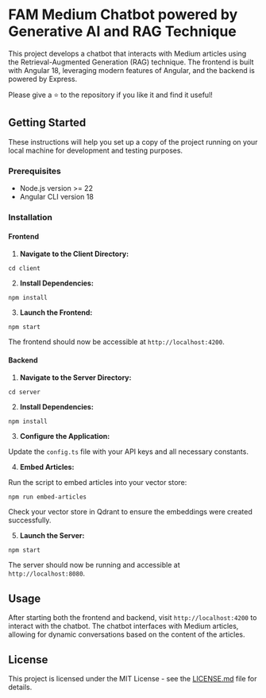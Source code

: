 # FAM Medium Chatbot powered by Generative AI and RAG Technique

This project develops a chatbot that interacts with Medium articles using the Retrieval-Augmented Generation (RAG) technique. The frontend is built with Angular 18, leveraging modern features of Angular, and the backend is powered by Express.

Please give a ⭐ to the repository if you like it and find it useful!
## Getting Started

These instructions will help you set up a copy of the project running on your local machine for development and testing purposes.

### Prerequisites

- Node.js version >= 22
- Angular CLI version 18

### Installation

#### Frontend

1. **Navigate to the Client Directory:**
````
cd client
`````

2. **Install Dependencies:**
````
npm install
````

3. **Launch the Frontend:**
````
npm start

````

The frontend should now be accessible at `http://localhost:4200`.

#### Backend

1. **Navigate to the Server Directory:**
````
cd server

````

2. **Install Dependencies:**
````
npm install
`````

3. **Configure the Application:**

Update the `config.ts` file with your API keys and all necessary constants.

4. **Embed Articles:**

Run the script to embed articles into your vector store:
````
npm run embed-articles
````

Check your vector store in Qdrant to ensure the embeddings were created successfully.

5. **Launch the Server:**
````
npm start
`````

The server should now be running and accessible at `http://localhost:8080`.

## Usage

After starting both the frontend and backend, visit `http://localhost:4200` to interact with the chatbot. The chatbot interfaces with Medium articles, allowing for dynamic conversations based on the content of the articles.

## License

This project is licensed under the MIT License - see the [LICENSE.md](LICENSE.md) file for details.
